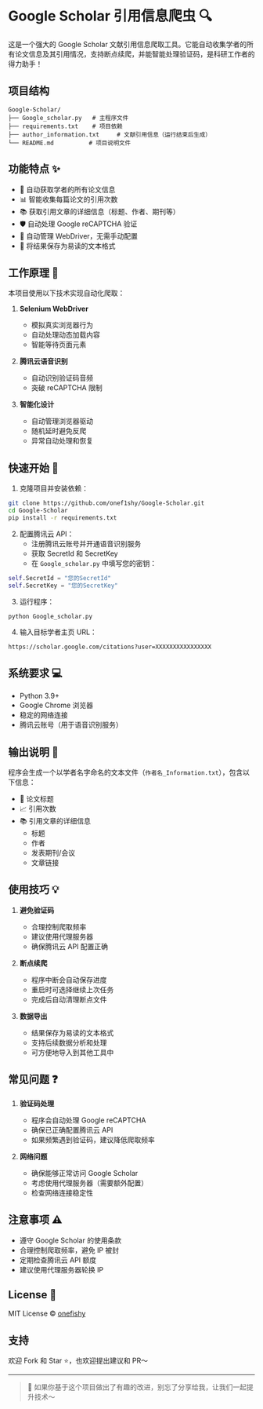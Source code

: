 # Google Scholar 引用信息爬虫 🔍

这是一个强大的 Google Scholar 文献引用信息爬取工具。它能自动收集学者的所有论文信息及其引用情况，支持断点续爬，并能智能处理验证码，是科研工作者的得力助手！

## 项目结构

```
Google-Scholar/
├── Google_scholar.py   # 主程序文件
├── requirements.txt    # 项目依赖
├── author_information.txt     # 文献引用信息（运行结束后生成）
└── README.md          # 项目说明文件
```

## 功能特点 ✨

- 🤖 自动获取学者的所有论文信息
- 📊 智能收集每篇论文的引用次数
- 📚 获取引用文章的详细信息（标题、作者、期刊等）
- 🛡️ 自动处理 Google reCAPTCHA 验证
- 🎯 自动管理 WebDriver，无需手动配置
- 💾 将结果保存为易读的文本格式

## 工作原理 🔧

本项目使用以下技术实现自动化爬取：

1. **Selenium WebDriver**
   - 模拟真实浏览器行为
   - 自动处理动态加载内容
   - 智能等待页面元素

2. **腾讯云语音识别**
   - 自动识别验证码音频
   - 突破 reCAPTCHA 限制

3. **智能化设计**
   - 自动管理浏览器驱动
   - 随机延时避免反爬
   - 异常自动处理和恢复

## 快速开始 🚀

1. 克隆项目并安装依赖：
```bash
git clone https://github.com/onef1shy/Google-Scholar.git
cd Google-Scholar
pip install -r requirements.txt
```

2. 配置腾讯云 API：
   - 注册腾讯云账号并开通语音识别服务
   - 获取 SecretId 和 SecretKey
   - 在 `Google_scholar.py` 中填写您的密钥：
```python
self.SecretId = "您的SecretId"
self.SecretKey = "您的SecretKey"
```

3. 运行程序：
```bash
python Google_scholar.py
```

4. 输入目标学者主页 URL：
```
https://scholar.google.com/citations?user=XXXXXXXXXXXXXXXX
```

## 系统要求 💻

- Python 3.9+
- Google Chrome 浏览器
- 稳定的网络连接
- 腾讯云账号（用于语音识别服务）

## 输出说明 📝

程序会生成一个以学者名字命名的文本文件（`作者名_Information.txt`），包含以下信息：

- 📄 论文标题
- 📈 引用次数
- 📚 引用文章的详细信息
  - 标题
  - 作者
  - 发表期刊/会议
  - 文章链接

## 使用技巧 💡

1. **避免验证码**
   - 合理控制爬取频率
   - 建议使用代理服务器
   - 确保腾讯云 API 配置正确

2. **断点续爬**
   - 程序中断会自动保存进度
   - 重启时可选择继续上次任务
   - 完成后自动清理断点文件

3. **数据导出**
   - 结果保存为易读的文本格式
   - 支持后续数据分析和处理
   - 可方便地导入到其他工具中

## 常见问题 ❓

1. **验证码处理**
   - 程序会自动处理 Google reCAPTCHA
   - 确保已正确配置腾讯云 API
   - 如果频繁遇到验证码，建议降低爬取频率

2. **网络问题**
   - 确保能够正常访问 Google Scholar
   - 考虑使用代理服务器（需要额外配置）
   - 检查网络连接稳定性

## 注意事项 ⚠️

- 遵守 Google Scholar 的使用条款
- 合理控制爬取频率，避免 IP 被封
- 定期检查腾讯云 API 额度
- 建议使用代理服务器轮换 IP

## License 📄

MIT License © [onefishy](https://github.com/onef1shy)

## 支持

欢迎 Fork 和 Star ⭐，也欢迎提出建议和 PR～

---

> 🤖 如果你基于这个项目做出了有趣的改进，别忘了分享给我，让我们一起提升技术～